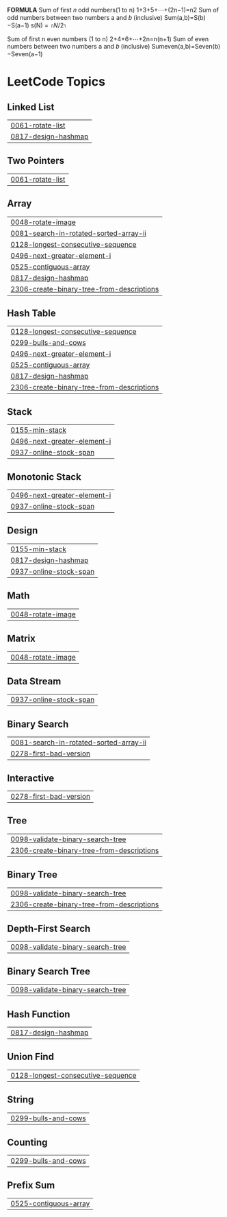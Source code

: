 **FORMULA**
Sum of first 𝑛 odd numbers(1 to n)
1+3+5+⋯+(2n−1)=n2
Sum of odd numbers between two numbers a and 𝑏 (inclusive)
Sum(a,b)=S(b)−S(a−1)
s(N) = ⌈𝑁/2⌉

Sum of first n even numbers (1 to n)
2+4+6+⋯+2n=n(n+1)
Sum of even numbers between two numbers a and 𝑏 (inclusive)
Sumeven​(a,b)=Seven​(b)−Seven​(a−1)

<!---LeetCode Topics Start-->
# LeetCode Topics
## Linked List
|  |
| ------- |
| [0061-rotate-list](https://github.com/Omprakash23081/LEETCODE/tree/master/0061-rotate-list) |
| [0817-design-hashmap](https://github.com/Omprakash23081/LEETCODE/tree/master/0817-design-hashmap) |
## Two Pointers
|  |
| ------- |
| [0061-rotate-list](https://github.com/Omprakash23081/LEETCODE/tree/master/0061-rotate-list) |
## Array
|  |
| ------- |
| [0048-rotate-image](https://github.com/Omprakash23081/LEETCODE/tree/master/0048-rotate-image) |
| [0081-search-in-rotated-sorted-array-ii](https://github.com/Omprakash23081/LEETCODE/tree/master/0081-search-in-rotated-sorted-array-ii) |
| [0128-longest-consecutive-sequence](https://github.com/Omprakash23081/LEETCODE/tree/master/0128-longest-consecutive-sequence) |
| [0496-next-greater-element-i](https://github.com/Omprakash23081/LEETCODE/tree/master/0496-next-greater-element-i) |
| [0525-contiguous-array](https://github.com/Omprakash23081/LEETCODE/tree/master/0525-contiguous-array) |
| [0817-design-hashmap](https://github.com/Omprakash23081/LEETCODE/tree/master/0817-design-hashmap) |
| [2306-create-binary-tree-from-descriptions](https://github.com/Omprakash23081/LEETCODE/tree/master/2306-create-binary-tree-from-descriptions) |
## Hash Table
|  |
| ------- |
| [0128-longest-consecutive-sequence](https://github.com/Omprakash23081/LEETCODE/tree/master/0128-longest-consecutive-sequence) |
| [0299-bulls-and-cows](https://github.com/Omprakash23081/LEETCODE/tree/master/0299-bulls-and-cows) |
| [0496-next-greater-element-i](https://github.com/Omprakash23081/LEETCODE/tree/master/0496-next-greater-element-i) |
| [0525-contiguous-array](https://github.com/Omprakash23081/LEETCODE/tree/master/0525-contiguous-array) |
| [0817-design-hashmap](https://github.com/Omprakash23081/LEETCODE/tree/master/0817-design-hashmap) |
| [2306-create-binary-tree-from-descriptions](https://github.com/Omprakash23081/LEETCODE/tree/master/2306-create-binary-tree-from-descriptions) |
## Stack
|  |
| ------- |
| [0155-min-stack](https://github.com/Omprakash23081/LEETCODE/tree/master/0155-min-stack) |
| [0496-next-greater-element-i](https://github.com/Omprakash23081/LEETCODE/tree/master/0496-next-greater-element-i) |
| [0937-online-stock-span](https://github.com/Omprakash23081/LEETCODE/tree/master/0937-online-stock-span) |
## Monotonic Stack
|  |
| ------- |
| [0496-next-greater-element-i](https://github.com/Omprakash23081/LEETCODE/tree/master/0496-next-greater-element-i) |
| [0937-online-stock-span](https://github.com/Omprakash23081/LEETCODE/tree/master/0937-online-stock-span) |
## Design
|  |
| ------- |
| [0155-min-stack](https://github.com/Omprakash23081/LEETCODE/tree/master/0155-min-stack) |
| [0817-design-hashmap](https://github.com/Omprakash23081/LEETCODE/tree/master/0817-design-hashmap) |
| [0937-online-stock-span](https://github.com/Omprakash23081/LEETCODE/tree/master/0937-online-stock-span) |
## Math
|  |
| ------- |
| [0048-rotate-image](https://github.com/Omprakash23081/LEETCODE/tree/master/0048-rotate-image) |
## Matrix
|  |
| ------- |
| [0048-rotate-image](https://github.com/Omprakash23081/LEETCODE/tree/master/0048-rotate-image) |
## Data Stream
|  |
| ------- |
| [0937-online-stock-span](https://github.com/Omprakash23081/LEETCODE/tree/master/0937-online-stock-span) |
## Binary Search
|  |
| ------- |
| [0081-search-in-rotated-sorted-array-ii](https://github.com/Omprakash23081/LEETCODE/tree/master/0081-search-in-rotated-sorted-array-ii) |
| [0278-first-bad-version](https://github.com/Omprakash23081/LEETCODE/tree/master/0278-first-bad-version) |
## Interactive
|  |
| ------- |
| [0278-first-bad-version](https://github.com/Omprakash23081/LEETCODE/tree/master/0278-first-bad-version) |
## Tree
|  |
| ------- |
| [0098-validate-binary-search-tree](https://github.com/Omprakash23081/LEETCODE/tree/master/0098-validate-binary-search-tree) |
| [2306-create-binary-tree-from-descriptions](https://github.com/Omprakash23081/LEETCODE/tree/master/2306-create-binary-tree-from-descriptions) |
## Binary Tree
|  |
| ------- |
| [0098-validate-binary-search-tree](https://github.com/Omprakash23081/LEETCODE/tree/master/0098-validate-binary-search-tree) |
| [2306-create-binary-tree-from-descriptions](https://github.com/Omprakash23081/LEETCODE/tree/master/2306-create-binary-tree-from-descriptions) |
## Depth-First Search
|  |
| ------- |
| [0098-validate-binary-search-tree](https://github.com/Omprakash23081/LEETCODE/tree/master/0098-validate-binary-search-tree) |
## Binary Search Tree
|  |
| ------- |
| [0098-validate-binary-search-tree](https://github.com/Omprakash23081/LEETCODE/tree/master/0098-validate-binary-search-tree) |
## Hash Function
|  |
| ------- |
| [0817-design-hashmap](https://github.com/Omprakash23081/LEETCODE/tree/master/0817-design-hashmap) |
## Union Find
|  |
| ------- |
| [0128-longest-consecutive-sequence](https://github.com/Omprakash23081/LEETCODE/tree/master/0128-longest-consecutive-sequence) |
## String
|  |
| ------- |
| [0299-bulls-and-cows](https://github.com/Omprakash23081/LEETCODE/tree/master/0299-bulls-and-cows) |
## Counting
|  |
| ------- |
| [0299-bulls-and-cows](https://github.com/Omprakash23081/LEETCODE/tree/master/0299-bulls-and-cows) |
## Prefix Sum
|  |
| ------- |
| [0525-contiguous-array](https://github.com/Omprakash23081/LEETCODE/tree/master/0525-contiguous-array) |
<!---LeetCode Topics End-->